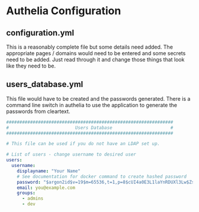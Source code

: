 # Authelia Configuration

## configuration.yml

This is a reasonably complete file but some details need added. The appropriate pages / domains would need to be entered and some secrets need to be added. Just read through it and change those things that look like they need to be.


## users_database.yml

This file would have to be created and the passwords generated. There is a command line switch in authelia to use the application to generate the passwords from cleartext.

```yaml
###############################################################
#                         Users Database                      #
###############################################################

# This file can be used if you do not have an LDAP set up.

# List of users - change username to desired user
users:
  username:
    displayname: "Your Name"
    # See documentation for docker command to create hashed password
    password: "$argon2id$v=19$m=65536,t=1,p=8$cUI4a0E3L1laYnRDUXl3Lw$ZsdsrdadaoVIaVj8NltA8x4qVOzT+/r5GF62/bT8OuAs" 
    email: you@example.com
    groups:
      - admins
      - dev

```
